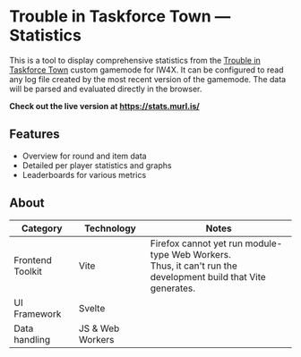 # Trouble in Taskforce Town — Statistics
This is a tool to display comprehensive statistics from the
[Trouble in Taskforce Town](https://github.com/Muhlex/iw4x-ttt)
custom gamemode for IW4X. It can be configured to read any log file
created by the most recent version of the gamemode.
The data will be parsed and evaluated directly in the browser.

**Check out the live version at https://stats.murl.is/**

## Features
* Overview for round and item data
* Detailed per player statistics and graphs
* Leaderboards for various metrics

## About
| Category          | Technology       | Notes                                                                                                          |
|-------------------|------------------|----------------------------------------------------------------------------------------------------------------|
| Frontend Toolkit  | Vite             | Firefox cannot yet run module-type Web Workers.<br>Thus, it can't run the development build that Vite generates. |
| UI Framework      | Svelte           |                                                                                                                |
| Data handling     | JS & Web Workers |                                                                                                                |
